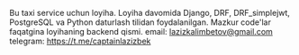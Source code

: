 Bu taxi service uchun loyiha. Loyiha davomida Django, DRF, DRF_simplejwt, PostgreSQL va Python daturlash tilidan foydalanilgan. 
Mazkur code'lar faqatgina loyihaning backend qismi. 
email: lazizkalimbetov@gmail.com
telegram: https://t.me/captainlazizbek

